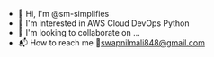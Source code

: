 - 👋 Hi, I'm @sm-simplifies
- 👀 I'm interested in AWS Cloud DevOps Python
- 👥 I'm looking to collaborate on ...
- 📬 How to reach me 📧swapnilmali848@gmail.com
